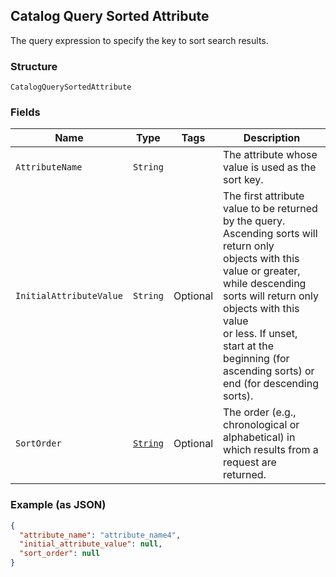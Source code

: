 ## Catalog Query Sorted Attribute

The query expression to specify the key to sort search results.

### Structure

`CatalogQuerySortedAttribute`

### Fields

| Name | Type | Tags | Description |
|  --- | --- | --- | --- |
| `AttributeName` | `String` |  | The attribute whose value is used as the sort key. |
| `InitialAttributeValue` | `String` | Optional | The first attribute value to be returned by the query. Ascending sorts will return only<br>objects with this value or greater, while descending sorts will return only objects with this value<br>or less. If unset, start at the beginning (for ascending sorts) or end (for descending sorts). |
| `SortOrder` | [`String`](/doc/models/sort-order.md) | Optional | The order (e.g., chronological or alphabetical) in which results from a request are returned. |

### Example (as JSON)

```json
{
  "attribute_name": "attribute_name4",
  "initial_attribute_value": null,
  "sort_order": null
}
```

